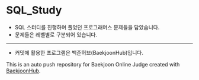 # SQL_Study
- SQL 스터디를 진행하며 풀었던 프로그래머스 문제들을 담았습니다.
- 문제들은 레벨별로 구분되어 있습니다.

---
- 커밋에 활용한 프로그램은 백준허브(BaekjoonHub)입니다.
 
This is an auto push repository for Baekjoon Online Judge created with [BaekjoonHub](https://github.com/BaekjoonHub/BaekjoonHub).
